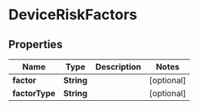 

# DeviceRiskFactors


## Properties

| Name | Type | Description | Notes |
|------------ | ------------- | ------------- | -------------|
|**factor** | **String** |  |  [optional] |
|**factorType** | **String** |  |  [optional] |



